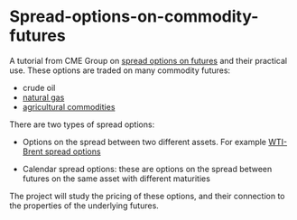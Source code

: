 # Spread-options-on-commodity-futures
A tutorial from CME Group on [spread options on futures](https://www.cmegroup.com/education/courses/option-strategies/option-calendar-spreads.html) and their practical use.
These options are traded on many commodity futures: 

* crude oil
* [natural gas](https://www.cmegroup.com/education/courses/introduction-to-energy/introduction-to-natural-gas/natural-gas-calendar-spread-options.html)
* [agricultural commodities](https://www.cmegroup.com/education/lessons/understanding-agricultural-calendar-spread-options.html)

There are two types of spread options:

* Options on the spread between two different assets. For example [WTI-Brent spread options](https://www.cmegroup.com/markets/energy/crude-oil/wti-brent-ice-bullet-swap-futures.quotes.html)

* Calendar spread options: these are options on the spread between futures on the same asset with different maturities

The project will study the pricing of these options, and their connection to the properties of the underlying futures. 

